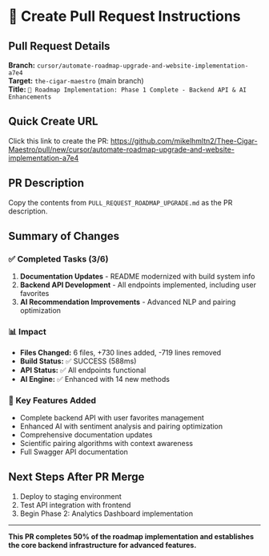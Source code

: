 # 🚀 Create Pull Request Instructions

## Pull Request Details

**Branch:** `cursor/automate-roadmap-upgrade-and-website-implementation-a7e4`  
**Target:** `the-cigar-maestro` (main branch)  
**Title:** `🚀 Roadmap Implementation: Phase 1 Complete - Backend API & AI Enhancements`

## Quick Create URL

Click this link to create the PR:
https://github.com/mikelhmltn2/Thee-Cigar-Maestro/pull/new/cursor/automate-roadmap-upgrade-and-website-implementation-a7e4

## PR Description

Copy the contents from `PULL_REQUEST_ROADMAP_UPGRADE.md` as the PR description.

## Summary of Changes

### ✅ Completed Tasks (3/6)

1. **Documentation Updates** - README modernized with build system info
2. **Backend API Development** - All endpoints implemented, including user favorites
3. **AI Recommendation Improvements** - Advanced NLP and pairing optimization

### 📊 Impact

- **Files Changed:** 6 files, +730 lines added, -719 lines removed
- **Build Status:** ✅ SUCCESS (588ms)
- **API Status:** ✅ All endpoints functional
- **AI Engine:** ✅ Enhanced with 14 new methods

### 🎯 Key Features Added

- Complete backend API with user favorites management
- Enhanced AI with sentiment analysis and pairing optimization
- Comprehensive documentation updates
- Scientific pairing algorithms with context awareness
- Full Swagger API documentation

## Next Steps After PR Merge

1. Deploy to staging environment
2. Test API integration with frontend
3. Begin Phase 2: Analytics Dashboard implementation

---

**This PR completes 50% of the roadmap implementation and establishes the core backend infrastructure for advanced features.**
